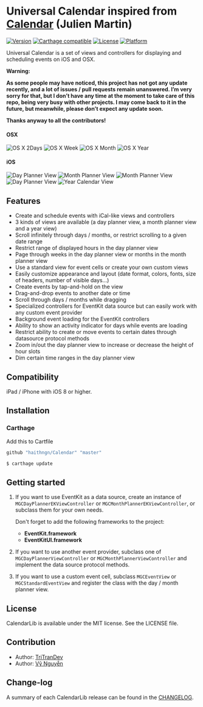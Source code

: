 # Universal Calendar inspired from [Calendar](https://github.com/jumartin/Calendar) (Julien Martin)

[![Version](https://img.shields.io/cocoapods/v/CalendarLib.svg?style=flat)](http://cocoapods.org/pods/CalendarLib)
[![Carthage compatible](https://img.shields.io/badge/Carthage-compatible-4BC51D.svg?style=flat)](https://github.com/Carthage/Carthage)
[![License](https://img.shields.io/cocoapods/l/CalendarLib.svg?style=flat)](http://cocoapods.org/pods/CalendarLib)
[![Platform](https://img.shields.io/cocoapods/p/CalendarLib.svg?style=flat)](http://cocoapods.org/pods/CalendarLib)

Universal Calendar is a set of views and controllers for displaying and scheduling events on iOS and OSX.

**Warning:**

**As some people may have noticed, this project has not got any update recently, and a lot of issues / pull requests remain unanswered.
I’m very sorry for that, but I don’t have any time at the moment to take care of this repo, being very busy with other projects.
I may come back to it in the future, but meanwhile, please don’t expect any update soon.**

**Thanks anyway to all the contributors!**

#### OSX
![OS X 2Days](./CalendarDocs/osx_2days.png "2Days planner view")
![OS X Week](./CalendarDocs/osx_week.png "Weak planner view")
![OS X Month](./CalendarDocs/osx_month.png "Month planner view")
![OS X Year](./CalendarDocs/osx_year.png "Year planner view")

#### iOS
![Day Planner View](./CalendarDocs/DayPlannerView.png "Day planner view")
![Month Planner View](./CalendarDocs/MonthPlannerView.png "Month planner view")
![Month Planner View](./CalendarDocs/MonthPlannerView2.png)
![Day Planner View](./CalendarDocs/DayPlannerView2.png)
![Year Calendar View](./CalendarDocs/YearView.png "Year calendar view")

## Features

- Create and schedule events with iCal-like views and controllers
- 3 kinds of views are available (a day planner view, a month planner view and a year view)
- Scroll infinitely through days / months, or restrict scrolling to a given date range
- Restrict range of displayed hours in the day planner view
- Page through weeks in the day planner view or months in the month planner view 
- Use a standard view for event cells or create your own custom views
- Easily customize appearance and layout (date format, colors, fonts, size of headers, number of visible days...)
- Create events by tap-and-hold on the view
- Drag-and-drop events to another date or time
- Scroll through days / months while dragging
- Specialized controllers for EventKit data source but can easily work with any custom event provider 
- Background event loading for the EventKit controllers
- Ability to show an activity indicator for days while events are loading
- Restrict ability to create or move events to certain dates through datasource protocol methods
- Zoom in/out the day planner view to increase or decrease the height of hour slots
- Dim certain time ranges in the day planner view

## Compatibility

iPad / iPhone with iOS 8 or higher.

## Installation

### Carthage
Add this to Cartfile

```ruby
github "haithngn/Calendar" "master"
```
```ruby
$ carthage update
```

## Getting started

1.  If you want to use EventKit as a data source, create an instance of `MGCDayPlannerEKViewController` or `MGCMonthPlannerEKViewController`, or subclass them for your own needs.
	
	Don't forget to add the following frameworks to the project:
	
	- **EventKit.framework**
	- **EventKitUI.framework**
	
2.  If you want to use another event provider, subclass one of `MGCDayPlannerViewController` or `MGCMonthPlannerViewController` and implement the data source protocol methods.

3.  If you want to use a custom event cell, subclass `MGCEventView` or `MGCStandardEventView` and register the class with the day / month planner view.
	
## License

CalendarLib is available under the MIT license. See the LICENSE file.

## Contribution
+ Author: [TriTranDev](https://github.com/TriTranDev)
+ Author: [Vỹ Nguyễn](https://github.com/VyNguyen0102)

## Change-log

A summary of each CalendarLib release can be found in the [CHANGELOG](CHANGELOG.md). 
